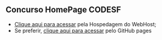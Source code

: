 ## Concurso HomePage CODESF
- [Clique aqui para acessar](https://codesf.000webhostapp.com/) pela Hospedagem do WebHost;
- Se preferir, [clique aqui para acessar](https://igorangelotti.github.io/FrontMasters/index.html) pelo GitHub pages
